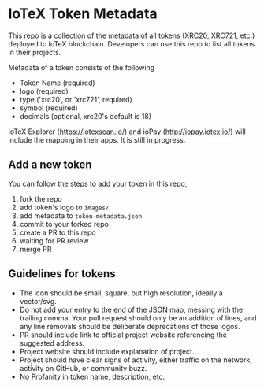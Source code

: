 # IoTeX Token Metadata

This repo is a collection of the metadata of all tokens (XRC20, XRC721, etc.) deployed to IoTeX blockchain. Developers can use this repo to list all tokens in their projects.

Metadata of a token consists of the following

- Token Name (required)
- logo (required)
- type ('xrc20', or 'xrc721', required)
- symbol (required)
- decimals (optional, xrc20's default is 18)

IoTeX Explorer (https://iotexscan.io/) and ioPay (http://iopay.iotex.io/) will include the mapping in their apps. It is still in progress.

## Add a new token

You can follow the steps to add your token in this repo,

1. fork the repo
2. add token's logo to `images/`
3. add metadata to `token-metadata.json`
4. commit to your forked repo
5. create a PR to this repo
6. waiting for PR review
7. merge PR

## Guidelines for tokens

- The icon should be small, square, but high resolution, ideally a vector/svg.
- Do not add your entry to the end of the JSON map, messing with the trailing comma. Your pull request should only be an addition of lines, and any line removals should be deliberate deprecations of those logos.
- PR should include link to official project website referencing the suggested address.
- Project website should include explanation of project.
- Project should have clear signs of activity, either traffic on the network, activity on GitHub, or community buzz.
- No Profanity in token name, description, etc.
